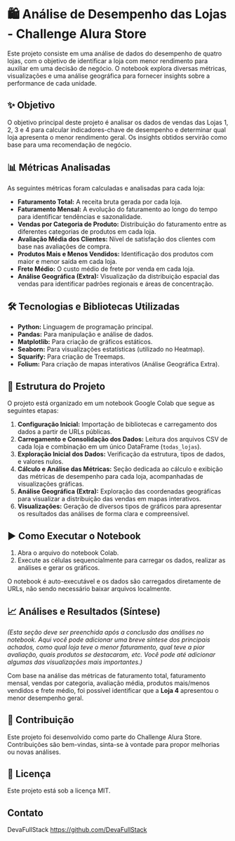 # 🛍️ Análise de Desempenho das Lojas - Challenge Alura Store

Este projeto consiste em uma análise de dados do desempenho de quatro lojas, com o objetivo de identificar a loja com menor rendimento para auxiliar em uma decisão de negócio. O notebook explora diversas métricas, visualizações e uma análise geográfica para fornecer insights sobre a performance de cada unidade.

## ✨ Objetivo

O objetivo principal deste projeto é analisar os dados de vendas das Lojas 1, 2, 3 e 4 para calcular indicadores-chave de desempenho e determinar qual loja apresenta o menor rendimento geral. Os insights obtidos servirão como base para uma recomendação de negócio.

## 📊 Métricas Analisadas

As seguintes métricas foram calculadas e analisadas para cada loja:

- **Faturamento Total:** A receita bruta gerada por cada loja.
- **Faturamento Mensal:** A evolução do faturamento ao longo do tempo para identificar tendências e sazonalidade.
- **Vendas por Categoria de Produto:** Distribuição do faturamento entre as diferentes categorias de produtos em cada loja.
- **Avaliação Média dos Clientes:** Nível de satisfação dos clientes com base nas avaliações de compra.
- **Produtos Mais e Menos Vendidos:** Identificação dos produtos com maior e menor saída em cada loja.
- **Frete Médio:** O custo médio de frete por venda em cada loja.
- **Análise Geográfica (Extra):** Visualização da distribuição espacial das vendas para identificar padrões regionais e áreas de concentração.

## 🛠️ Tecnologias e Bibliotecas Utilizadas

- **Python:** Linguagem de programação principal.
- **Pandas:** Para manipulação e análise de dados.
- **Matplotlib:** Para criação de gráficos estáticos.
- **Seaborn:** Para visualizações estatísticas (utilizado no Heatmap).
- **Squarify:** Para criação de Treemaps.
- **Folium:** Para criação de mapas interativos (Análise Geográfica Extra).

## 📂 Estrutura do Projeto

O projeto está organizado em um notebook Google Colab que segue as seguintes etapas:

1.  **Configuração Inicial:** Importação de bibliotecas e carregamento dos dados a partir de URLs públicas.
2.  **Carregamento e Consolidação dos Dados:** Leitura dos arquivos CSV de cada loja e combinação em um único DataFrame (`todas_lojas`).
3.  **Exploração Inicial dos Dados:** Verificação da estrutura, tipos de dados, e valores nulos.
4.  **Cálculo e Análise das Métricas:** Seção dedicada ao cálculo e exibição das métricas de desempenho para cada loja, acompanhadas de visualizações gráficas.
5.  **Análise Geográfica (Extra):** Exploração das coordenadas geográficas para visualizar a distribuição das vendas em mapas interativos.
6.  **Visualizações:** Geração de diversos tipos de gráficos para apresentar os resultados das análises de forma clara e compreensível.

## ▶️ Como Executar o Notebook

1.  Abra o arquivo do notebook Colab.
2.  Execute as células sequencialmente para carregar os dados, realizar as análises e gerar os gráficos.

O notebook é auto-executável e os dados são carregados diretamente de URLs, não sendo necessário baixar arquivos localmente.

## 📈 Análises e Resultados (Síntese)

*(Esta seção deve ser preenchida após a conclusão das análises no notebook. Aqui você pode adicionar uma breve síntese dos principais achados, como qual loja teve o menor faturamento, qual teve a pior avaliação, quais produtos se destacaram, etc. Você pode até adicionar algumas das visualizações mais importantes.)*

Com base na análise das métricas de faturamento total, faturamento mensal, vendas por categoria, avaliação média, produtos mais/menos vendidos e frete médio, foi possível identificar que a **Loja 4** apresentou o menor desempenho geral.

## 🤝 Contribuição

Este projeto foi desenvolvido como parte do Challenge Alura Store. Contribuições são bem-vindas, sinta-se à vontade para propor melhorias ou novas análises.

## 📝 Licença

Este projeto está sob a licença MIT.

## Contato

DevaFullStack
https://github.com/DevaFullStack
